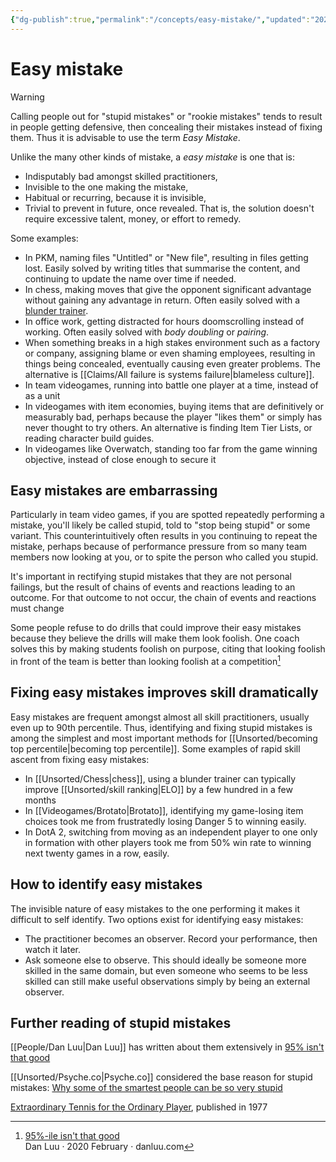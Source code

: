 ```yaml
---
{"dg-publish":true,"permalink":"/concepts/easy-mistake/","updated":"2025-05-31T09:42:23.855-07:00"}
---
```


# Easy mistake

> [!warning]
> Calling people out for "stupid mistakes" or "rookie mistakes" tends to result in people getting defensive, then concealing their mistakes instead of fixing them. Thus it is advisable to use the term *Easy Mistake*.

Unlike the many other kinds of mistake, a *easy mistake* is one that is:

- Indisputably bad amongst skilled practitioners,
- Invisible to the one making the mistake,
- Habitual or recurring, because it is invisible,
- Trivial to prevent in future, once revealed. That is, the solution doesn't require excessive talent, money, or effort to remedy.

Some examples:

- In PKM, naming files "Untitled" or "New file", resulting in files getting lost. Easily solved by writing titles that summarise the content, and continuing to update the name over time if needed.
- In chess, making moves that give the opponent significant advantage without gaining any advantage in return. Often easily solved with a [blunder trainer](https://aimchess.com/).
- In office work, getting distracted for hours doomscrolling instead of working. Often easily solved with *body doubling* or *pairing*.
- When something breaks in a high stakes environment such as a factory or company, assigning blame or even shaming employees, resulting in things being concealed, eventually causing even greater problems. The alternative is [[Claims/All failure is systems failure\|blameless culture]].
- In team videogames, running into battle one player at a time, instead of as a unit
- In videogames with item economies, buying items that are definitively or measurably bad, perhaps because the player "likes them" or simply has never thought to try others. An alternative is finding Item Tier Lists, or reading character build guides.
- In videogames like Overwatch, standing too far from  the game winning objective, instead of close enough to secure it

## Easy mistakes are embarrassing

Particularly in team video games, if you are spotted repeatedly performing a mistake, you'll likely be called stupid, told to "stop being stupid" or some variant. This counterintuitively often results in you continuing to repeat the mistake, perhaps because of performance pressure from so many team members now looking at you, or to spite the person who called you stupid.

It's important in rectifying stupid mistakes that they are not personal failings, but the result of chains of events and reactions leading to an outcome. For that outcome to not occur, the chain of events and reactions must change

Some people refuse to do drills that could improve their easy mistakes because they believe the drills will make them look foolish. One coach solves this by making students foolish on purpose, citing that looking foolish in front of the team is better than looking foolish at a competition[^1]

## Fixing easy mistakes improves skill dramatically

Easy mistakes are frequent amongst almost all skill practitioners, usually even up to 90th percentile. Thus, identifying and fixing stupid mistakes is among the simplest and most important methods for [[Unsorted/becoming top percentile\|becoming top percentile]]. Some examples of rapid skill ascent from fixing easy mistakes:

- In [[Unsorted/Chess\|chess]], using a blunder trainer can typically improve [[Unsorted/skill ranking\|ELO]] by a few hundred in a few months
- In [[Videogames/Brotato\|Brotato]], identifying my game-losing item choices took me from frustratedly losing Danger 5 to winning easily.
- In DotA 2, switching from moving as an independent player to one only in formation with other players took me from 50% win rate to winning next twenty games in a row, easily.

## How to identify easy mistakes

The invisible nature of easy mistakes to the one performing it makes it difficult to self identify. Two options exist for identifying easy mistakes:

- The practitioner becomes an observer. Record your performance, then watch it later.
- Ask someone else to observe. This should ideally be someone more skilled in the same domain, but even someone who seems to be less skilled can still make useful observations simply by being an external observer.

## Further reading of stupid mistakes

[[People/Dan Luu\|Dan Luu]] has written about them extensively in [95% isn't that good](https://danluu.com/p95-skill/)  

[[Unsorted/Psyche.co\|Psyche.co]] considered the base reason for stupid mistakes: [Why some of the smartest people can be so very stupid](https://psyche.co/ideas/why-some-of-the-smartest-people-can-be-so-very-stupid)

[Extraordinary Tennis for the Ordinary Player](https://archive.org/details/extraordinaryten0000ramo_y9v6/mode/2up), published in 1977

[^1]: [95%-ile isn't that good]( https://danluu.com/p95-skill/#fn:D)<br /> Dan Luu ‧ 2020 February ‧ danluu.com